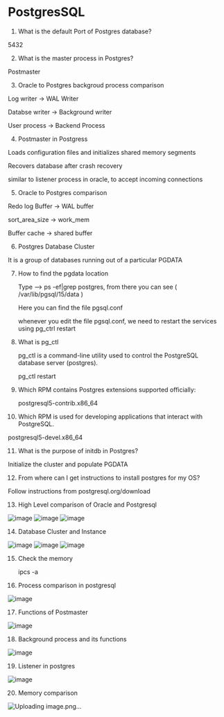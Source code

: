 # PostgresSQL

1. What is the default Port of Postgres database?

5432

2. What is the master process in Postgres?
   
Postmaster

3. Oracle to Postgres backgroud process comparison
   
Log writer -> WAL Writer

Databse writer -> Background writer

User process -> Backend Process

4. Postmaster in Postgress

Loads configuration files and initializes shared memory segments

Recovers database after crash recovery

similar to listener process in oracle, to accept incoming connections

5. Oracle to Postgres comparison
    
Redo log Buffer -> WAL buffer

sort_area_size -> work_mem

Buffer cache -> shared buffer

6. Postgres Database Cluster
    
It is a group of databases running out of a particular PGDATA

7. How to find the pgdata location

   Type --> ps -ef|grep postgres, from there you can see ( /var/lib/pgsql/15/data )
   
   Here you can find the file pgsql.conf

   whenever you edit the file pgsql.conf, we need to restart the services using pg_ctrl restart

8. What is pg_ctl

   pg_ctl is a command-line utility used to control the PostgreSQL database server (postgres).

   pg_ctl restart

9. Which RPM contains Postgres extensions supported officially:

   postgresql5-contrib.x86_64

10. Which RPM is used for developing applications that interact with PostgreSQL.

   postgresql5-devel.x86_64

11. What is the purpose of  initdb in Postgres?

  Initialize the cluster and populate PGDATA

12. From where can I get instructions to install postgres for my OS?

  Follow instructions from postgresql.org/download

13. High Level comparison of Oracle and Postgresql

![image](https://github.com/user-attachments/assets/b0650c42-9ea3-4b96-bb1a-f70e738c536d)
![image](https://github.com/user-attachments/assets/4be98716-66f8-44d7-a2fc-9dfefa1cc3b0)
![image](https://github.com/user-attachments/assets/4b017f62-d871-4b62-a636-d0b4d554b6d5)

14. Database Cluster and Instance

![image](https://github.com/user-attachments/assets/8e3c6043-405d-4e7c-a531-09bdab4c3732)
![image](https://github.com/user-attachments/assets/f080a769-240d-4b7d-ab21-4192933c6d1a)
![image](https://github.com/user-attachments/assets/0a81450a-ce48-4aec-a7d6-a99927232e04)

15. Check the memory

    ipcs -a

16. Process comparison in postgresql

![image](https://github.com/user-attachments/assets/c116a713-236e-4a53-907f-cae48ebfb3fc)

17. Functions of Postmaster

![image](https://github.com/user-attachments/assets/f81c3be1-4ed5-4ddc-ab80-512ed57d83c9)

18. Background process and its functions

![image](https://github.com/user-attachments/assets/0de56dcc-ca72-4884-b724-2b16529e1592)

19. Listener in postgres

![image](https://github.com/user-attachments/assets/c0b91abe-d49e-4844-b408-38a96313f766)

20. Memory comparison

![Uploading image.png…]()



















